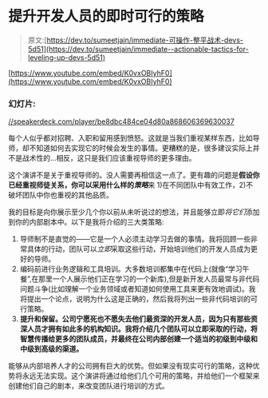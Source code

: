 # 提升开发人员的即时可行的策略

> 原文:[https://dev.to/sumeetjain/immediate-可操作-整平战术-devs-5d51](https://dev.to/sumeetjain/immediate--actionable-tactics-for-leveling-up-devs-5d51)

[https://www.youtube.com/embed/K0vxOBIyhF0](https://www.youtube.com/embed/K0vxOBIyhF0)

### [](#slides)幻灯片:

[//speakerdeck.com/player/be8dbc484ce04d80a868606369630037](//speakerdeck.com/player/be8dbc484ce04d80a868606369630037)

每个人似乎都对招聘、入职和留用感到愤怒。这就是当我们重视某样东西，比如导师，却不知道如何去实现它的时候会发生的事情。更糟糕的是，很多建议实际上并不是战术性的...相反，这只是我们应该重视导师的更多理由。

这个演讲不是关于重视导师的。没人需要再相信这一点了。更有趣的问题是**假设你已经重视师徒关系，你可以采用什么样的*策略***来 1)在不同团队中有效工作，2)不破坏团队中你也重视的其他品质。

我的目标是向你展示至少几个你以前从未听说过的想法，并且能够立即*将它们*添加到你的内部剧本中。以下是我将介绍的三大类策略:

1.  导师制不是直觉的——它是一个人必须主动学习去做的事情。我将回顾一些非常具体的行动，团队可以*立即*采取这些行动，开始培训他们的开发人员成为更好的导师。
2.  编码前进行业务逻辑和工具培训。大多数培训都集中在代码上(就像“学习午餐”,在那里一个人展示他们正在学习的一个新库),但是新开发人员最常与非代码问题斗争(比如理解一个业务领域或者知道如何使用工具来更有效地调试)。我将提出一个论点，说明为什么这是正确的，然后我将列出一些非代码培训的可行策略。
3.  **提升和保留。公司宁愿死也不愿失去他们最资深的开发人员，因为只有那些资深人员才拥有如此多的机构知识。我将介绍几个团队可以立即采取的行动，将智慧传播给更多的团队成员，并最终在公司内部创建一个适当的初级到中级和中级到高级的渠道。**

能够从内部培养人才的公司拥有巨大的优势。但如果没有现实可行的策略，这种优势将永远无法实现。这个演讲将通过给他们几个可用的策略，并给他们一个框架来创建他们自己的剧本，来改变团队进行培训的方式。